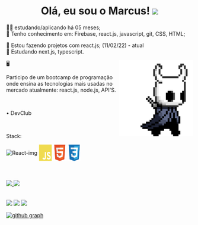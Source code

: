 

<h1 align="center">Olá, eu sou o Marcus! <img src="https://media.giphy.com/media/hvRJCLFzcasrR4ia7z/giphy.gif" width="35"></h1>

👨‍💻 estudando/aplicando há 05 meses; <br/>
📖 Tenho conhecimento em: Firebase, react.js, javascript, git, CSS, HTML; <br/>

📒 Estou fazendo projetos com react.js; (11/02/22) - atual<br/>
📒 Estudando next.js, typescript.

<img src="https://raw.githubusercontent.com/TanZng/TanZng/master/assets/hollor_knight3.gif" align='right' width="200"/>

🖥️ <p>Participo de um bootcamp de programação onde ensina as tecnologias mais usadas no mercado atualmente: react.js, node.js, API'S.</p><br>
    <p> • DevClub</p><br>
      
Stack: 
<div>
   <img align="center" alt="React-img" height="45" width="35" src="https://cdn.jsdelivr.net/gh/devicons/devicon/icons/react/react-original.svg">
   <img align="center" alt="Js-img" height="45" width="35" src="https://raw.githubusercontent.com/devicons/devicon/master/icons/javascript/javascript-plain.svg">
   <img align="center" alt="HTML-img" height="45" width="35" src="https://raw.githubusercontent.com/devicons/devicon/master/icons/html5/html5-original.svg">
   <img align="center" alt="CSS-img" height="45" width="35" src="https://raw.githubusercontent.com/devicons/devicon/master/icons/css3/css3-original.svg">
  </div>
<br>
<br>
<br>
<div>
  <a href="https://github.com/marcusvinicius0">
  <img height="180em" src="https://github-readme-stats.vercel.app/api?username=marcusvinicius0&show_icons=true&theme=dracula&include_all_commits=true&count_private=true"/>
  <img height="215em" src="https://github-readme-stats.vercel.app/api/top-langs/?username=marcusvinicius0&layout=compact&langs_count=7&theme=dracula"/>
 </div>
<br>  
<br>

<div>
   <a href="https://www.linkedin.com/in/marcus-vinicius-santos-7664a0227/" target="_blank"><img src="https://img.shields.io/badge/-LinkedIn-%230077B5?style=for-the-badge&logo=linkedin&logoColor=white" target="_blank"></a> 
   <a href="https://instagram.com/marcusbegh" target="_blank"><img src="https://img.shields.io/badge/-Instagram-%23E4405F?style=for-the-badge&logo=instagram&logoColor=white" target="_blank"></a>
   <a href="https://wa.me/5534988685919" target="_blank"><img src="https://img.shields.io/badge/WhatsApp-25D366?style=for-the-badge&logo=whatsapp&logoColor=white">
</div>
      
![github graph](https://activity-graph.herokuapp.com/graph?username=marcusvinicius0&theme=react-dark)
